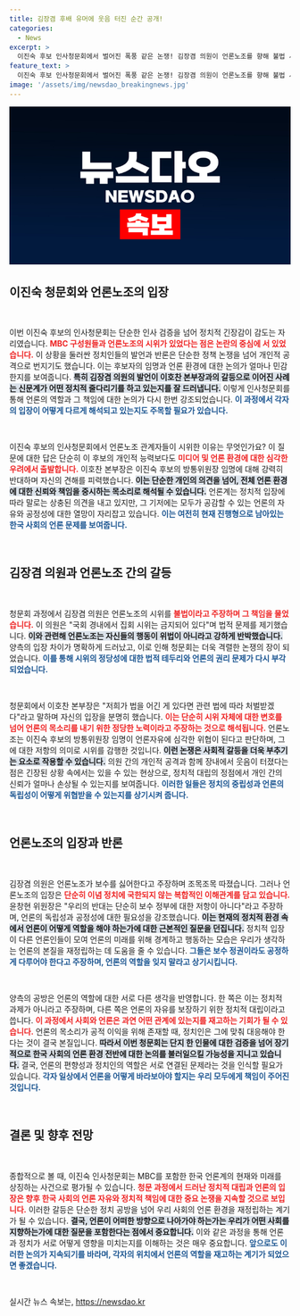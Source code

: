```yaml
---
title: 김장겸 후배 유머에 웃음 터진 순간 공개!
categories:
  - News
excerpt: >
  이진숙 후보 인사청문회에서 벌어진 폭풍 같은 논쟁! 김장겸 의원이 언론노조를 향해 불법 시위를 주장하자, 이호찬 본부장이 반격하며 긴장이 감돌았다. 과연 진실은 무엇일까? 클릭해 더 확인하세요!
feature_text: >
  이진숙 후보 인사청문회에서 벌어진 폭풍 같은 논쟁! 김장겸 의원이 언론노조를 향해 불법 시위를 주장하자, 이호찬 본부장이 반격하며 긴장이 감돌았다. 과연 진실은 무엇일까? 클릭해 더 확인하세요!
image: '/assets/img/newsdao_breakingnews.jpg'
---
```


<p><img src="/assets/img/newsdao_breakingnews.jpg" alt="ranknews 속보" /></p>

<h2 data-ke-size="size26">이진숙 청문회와 언론노조의 입장</h2>

<p data-ke-size="size16">&nbsp;</p>

<p>이번 이진숙 후보의 인사청문회는 단순한 인사 검증을 넘어 정치적 긴장감이 감도는 자리였습니다. <b><span style="color: #ee2323;">MBC 구성원들과 언론노조의 시위가 있었다는 점은 논란의 중심에 서 있었습니다.</span></b> 이 상황을 둘러싼 정치인들의 발언과 반론은 단순한 정책 논쟁을 넘어 개인적 공격으로 번지기도 했습니다. 이는 후보자의 임명과 언론 환경에 대한 논의가 얼마나 민감한지를 보여줍니다. <b><span style="background-color: #21538527;">특히 김장겸 의원의 발언이 이호찬 본부장과의 갈등으로 이어진 사례는 신문계가 어떤 정치적 줄다리기를 하고 있는지를 잘 드러냅니다.</span></b> 이렇게 인사청문회를 통해 언론의 역할과 그 책임에 대한 논의가 다시 한번 강조되었습니다. <b><span style="color: #1a5490;">이 과정에서 각자의 입장이 어떻게 다르게 해석되고 있는지도 주목할 필요가 있습니다.</span></b></p>

<p data-ke-size="size16">&nbsp;</p>

<p>이진숙 후보의 인사청문회에서 언론노조 관계자들이 시위한 이유는 무엇인가요? 이 질문에 대한 답은 단순히 이 후보의 개인적 능력보다도 <b><span style="color: #ee2323;">미디어 및 언론 환경에 대한 심각한 우려에서 출발합니다.</span></b> 이호찬 본부장은 이진숙 후보의 방통위원장 임명에 대해 강력히 반대하며 자신의 견해를 피력했습니다. <b><span style="background-color: #21538527;">이는 단순한 개인의 의견을 넘어, 전체 언론 환경에 대한 신뢰와 책임을 중시하는 목소리로 해석될 수 있습니다.</span></b> 언론계는 정치적 입장에 따라 말로는 상충된 의견을 내고 있지만, 그 기저에는 모두가 공감할 수 있는 언론의 자유와 공정성에 대한 열망이 자리잡고 있습니다. <b><span style="color: #1a5490;">이는 여전히 현재 진행형으로 남아있는 한국 사회의 언론 문제를 보여줍니다.</span></b></p>

<p data-ke-size="size16">&nbsp;</p>

<h2 data-ke-size="size26">김장겸 의원과 언론노조 간의 갈등</h2>

<p data-ke-size="size16">&nbsp;</p>

<p>청문회 과정에서 김장겸 의원은 언론노조의 시위를 <b><span style="color: #ee2323;">불법이라고 주장하며 그 책임을 물었습니다.</span></b> 이 의원은 "국회 경내에서 집회 시위는 금지되어 있다"며 법적 문제를 제기했습니다. <b><span style="background-color: #21538527;">이와 관련해 언론노조는 자신들의 행동이 위법이 아니라고 강하게 반박했습니다.</span></b> 양측의 입장 차이가 명확하게 드러났고, 이로 인해 청문회는 더욱 격렬한 논쟁의 장이 되었습니다. <b><span style="color: #1a5490;">이를 통해 시위의 정당성에 대한 법적 테두리와 언론의 권리 문제가 다시 부각되었습니다.</span></b></p>

<p data-ke-size="size16">&nbsp;</p>

<p>청문회에서 이호찬 본부장은 "저희가 법을 어긴 게 있다면 관련 법에 따라 처벌받겠다"라고 말하며 자신의 입장을 분명히 했습니다. <b><span style="color: #ee2323;">이는 단순히 시위 자체에 대한 변호를 넘어 언론의 목소리를 내기 위한 정당한 노력이라고 주장하는 것으로 해석됩니다.</span></b> 언론노조는 이진숙 후보의 방통위원장 임명이 언론자유에 심각한 위협이 된다고 판단하며, 그에 대한 저항의 의미로 시위를 감행한 것입니다. <b><span style="background-color: #21538527;">이런 논쟁은 사회적 갈등을 더욱 부추기는 요소로 작용할 수 있습니다.</span></b> 의원 간의 개인적 공격과 함께 장내에서 웃음이 터졌다는 점은 긴장된 상황 속에서는 있을 수 있는 현상으로, 정치적 대립의 정점에서 개인 간의 신뢰가 얼마나 손상될 수 있는지를 보여줍니다. <b><span style="color: #1a5490;">이러한 일들은 정치의 중립성과 언론의 독립성이 어떻게 위협받을 수 있는지를 상기시켜 줍니다.</span></b></p>

<p data-ke-size="size16">&nbsp;</p>

<h2 data-ke-size="size26">언론노조의 입장과 반론</h2>

<p data-ke-size="size16">&nbsp;</p>

<p>김장겸 의원은 언론노조가 보수를 싫어한다고 주장하며 조목조목 따졌습니다. 그러나 언론노조의 입장은 <b><span style="color: #ee2323;">단순히 이념 정치에 국한되지 않는 복합적인 이해관계를 담고 있습니다.</span></b> 윤창현 위원장은 "우리의 반대는 단순히 보수 정부에 대한 저항이 아니다"라고 주장하며, 언론의 독립성과 공정성에 대한 필요성을 강조했습니다. <b><span style="background-color: #21538527;">이는 현재의 정치적 환경 속에서 언론이 어떻게 역할을 해야 하는가에 대한 근본적인 질문을 던집니다.</span></b> 정치적 입장이 다른 언론인들이 모여 언론의 미래를 위해 경계하고 행동하는 모습은 우리가 생각하는 언론의 본질을 재정립하는 데 도움을 줄 수 있습니다. <b><span style="color: #1a5490;">그들은 보수 정권이라도 공정하게 다루어야 한다고 주장하며, 언론의 역할을 잊지 말라고 상기시킵니다.</span></b></p>

<p data-ke-size="size16">&nbsp;</p>

<p>양측의 공방은 언론의 역할에 대한 서로 다른 생각을 반영합니다. 한 쪽은 이는 정치적 과제가 아니라고 주장하며, 다른 쪽은 언론의 자유를 보장하기 위한 정치적 대립이라고 씁니다. <b><span style="color: #ee2323;">이 과정에서 사회와 언론은 과연 어떤 관계에 있는지를 재고하는 기회가 될 수 있습니다.</span></b> 언론의 목소리가 공적 이익을 위해 존재할 때, 정치인은 그에 맞춰 대응해야 한다는 것이 결국 본질입니다. <b><span style="background-color: #21538527;">따라서 이번 청문회는 단지 한 인물에 대한 검증을 넘어 장기적으로 한국 사회의 언론 환경 전반에 대한 논의를 불러일으킬 가능성을 지니고 있습니다.</span></b> 결국, 언론의 편향성과 정치인의 역할은 서로 연결된 문제라는 것을 인식할 필요가 있습니다. <b><span style="color: #1a5490;">각자 일상에서 언론을 어떻게 바라보아야 할지는 우리 모두에게 책임이 주어진 것입니다.</span></b></p>

<p data-ke-size="size16">&nbsp;</p>

<h2 data-ke-size="size26">결론 및 향후 전망</h2>

<p data-ke-size="size16">&nbsp;</p>

<p>종합적으로 볼 때, 이진숙 인사청문회는 MBC를 포함한 한국 언론계의 현재와 미래를 상징하는 사건으로 평가될 수 있습니다. <b><span style="color: #ee2323;">청문 과정에서 드러난 정치적 대립과 언론의 입장은 향후 한국 사회의 언론 자유와 정치적 책임에 대한 중요 논쟁을 지속할 것으로 보입니다.</span></b> 이러한 갈등은 단순한 정치 공방을 넘어 우리 사회의 언론 환경을 재정립하는 계기가 될 수 있습니다. <b><span style="background-color: #21538527;">결국, 언론이 어떠한 방향으로 나아가야 하는가는 우리가 어떤 사회를 지향하는가에 대한 질문을 포함한다는 점에서 중요합니다.</span></b> 이와 같은 과정을 통해 언론과 정치가 서로 어떻게 영향을 미치는지를 이해하는 것은 매우 중요합니다. <b><span style="color: #1a5490;">앞으로도 이러한 논의가 지속되기를 바라며, 각자의 위치에서 언론의 역할을 재고하는 계기가 되었으면 좋겠습니다.</span></b> </p>

<p data-ke-size="size16">&nbsp;</p>
실시간 뉴스 속보는, <a href="https://newsdao.kr" rel="dofollow">https://newsdao.kr</a>


